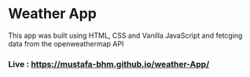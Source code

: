 # Weather App

This app was built using HTML, CSS and Vanilla JavaScript and fetcging data from the openweathermap API

### Live : https://mustafa-bhm.github.io/weather-App/
